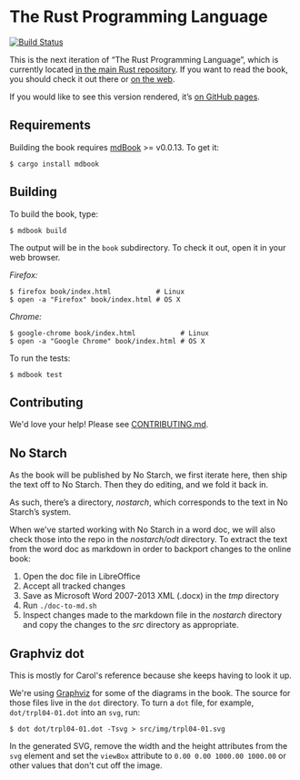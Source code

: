# The Rust Programming Language

[![Build Status](https://travis-ci.org/rust-lang/book.svg?branch=master)](https://travis-ci.org/rust-lang/book)

This is the next iteration of “The Rust Programming Language”, which is
currently located [in the main Rust repository][src]. If you want to read the
book, you should check it out there or [on the web][prod].

[src]: https://github.com/rust-lang/rust/tree/master/src/doc/book
[prod]: https://doc.rust-lang.org/book/

If you would like to see this version rendered, it’s [on GitHub pages][html].

[html]: http://rust-lang.github.io/book/

## Requirements

Building the book requires [mdBook] >= v0.0.13. To get it:

[mdBook]: https://github.com/azerupi/mdBook

```
$ cargo install mdbook
```

## Building

To build the book, type:

```
$ mdbook build
```

The output will be in the `book` subdirectory. To check it out, open it in
your web browser.

_Firefox:_
```
$ firefox book/index.html           # Linux
$ open -a "Firefox" book/index.html # OS X
```

_Chrome:_
```
$ google-chrome book/index.html           # Linux
$ open -a "Google Chrome" book/index.html # OS X
```

To run the tests:

```
$ mdbook test
```

## Contributing

We'd love your help! Please see [CONTRIBUTING.md][contrib].

[contrib]: https://github.com/rust-lang/book/blob/master/CONTRIBUTING.md

## No Starch

As the book will be published by No Starch, we first iterate here, then ship the
text off to No Starch. Then they do editing, and we fold it back in.

As such, there’s a directory, *nostarch*, which corresponds to the text in No
Starch’s system.

When we've started working with No Starch in a word doc, we will also check
those into the repo in the *nostarch/odt* directory. To extract the text from
the word doc as markdown in order to backport changes to the online book:

1. Open the doc file in LibreOffice
1. Accept all tracked changes
1. Save as Microsoft Word 2007-2013 XML (.docx) in the *tmp* directory
1. Run `./doc-to-md.sh`
1. Inspect changes made to the markdown file in the *nostarch* directory and copy the changes to the *src* directory as appropriate.

## Graphviz dot

This is mostly for Carol's reference because she keeps having to look it up.

We're using [Graphviz](http://graphviz.org/) for some of the diagrams in the
book. The source for those files live in the `dot` directory. To turn a `dot`
file, for example, `dot/trpl04-01.dot` into an `svg`, run:

```
$ dot dot/trpl04-01.dot -Tsvg > src/img/trpl04-01.svg
```

In the generated SVG, remove the width and the height attributes from the `svg`
element and set the `viewBox` attribute to `0.00 0.00 1000.00 1000.00` or other
values that don't cut off the image.
